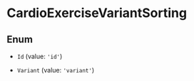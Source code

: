 # CardioExerciseVariantSorting

## Enum


* `Id` (value: `'id'`)

* `Variant` (value: `'variant'`)

